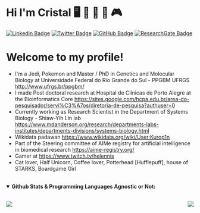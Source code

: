 # Hi I'm Cristal  🖥️ 🧬 🎲 🦄 🎮

[![Linkedin Badge](https://img.shields.io/badge/-cristal-blue?style=flat&logo=Linkedin&logoColor=white&link=https://www.linkedin.com/in/cristal-villalba-712a96101/)](https://www.linkedin.com/in/cristal-villalba-712a96101/)
[![Twitter Badge](https://img.shields.io/badge/-@anunicorn1um-1ca0f1?style=flat&labelColor=1ca0f1&logo=twitter&logoColor=white&link=https://twitter.com/aunicorn1o)](https://twitter.com/anunicorn1um)
[![GitHub Badge](https://img.shields.io/github/followers/Kur1sutaru?style=social)](https://github.com/Kur1sutaru)
[![ResearchGate Badge](https://img.shields.io/badge/Research-Gate-9cf)](https://www.researchgate.net/profile/Cristal-Villalba)


# Welcome to my profile! 

* I'm a Jedi, Pokemon and Master / PhD in Genetics and Molecular Biology at Universidade Federal do Rio Grande do Sul - PPGBM UFRGS <http://www.ufrgs.br/ppgbm/>
* I made Post doctoral research at Hospital de Clínicas de Porto Alegre at the Bioinformatics Core <https://sites.google.com/hcpa.edu.br/area-do-pesquisador/servi%C3%A7os/diretoria-de-pesquisa?authuser=0>
* Currently working as Research Scientist in the Department of Systems Biology - Shiaw-Yih Lin lab <https://www.mdanderson.org/research/departments-labs-institutes/departments-divisions/systems-biology.html>
* Wikidata padawan <https://www.wikidata.org/wiki/User:Kurop1n> 
* Part of the Steering committee of AIMe registry for artificial intelligence in biomedical research <https://aime-registry.org/>
* Gamer at <https://www.twitch.tv/helennis>
* Cat lover, Half Unicorn, Coffee lover, Potterhead [Hufflepuff], house of STARKS, Boardgame Girl


</details>

<br>

<details open>
 <summary><b> Github Stats & Programming Languages Agnostic or Not:</b> </summary>  

<br>

<p align = "left">
 <img src = "https://github-readme-stats.vercel.app/api?username=Kur1sutaru&show_icons=true&theme=">
 <img align="right" src="https://github-readme-stats.vercel.app/api/top-langs/?username=Kur1sutaru&theme=&show_icons=true&hide_border=true" />
</p>
<br/>
